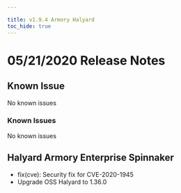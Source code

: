 ```yaml
---

title: v1.9.4 Armory Halyard
toc_hide: true
---
```


# 05/21/2020 Release Notes

## Known Issue
No known issues

### Known Issues
No known issues

## Halyard Armory Enterprise Spinnaker

- fix(cve): Security fix for CVE-2020-1945
- Upgrade OSS Halyard to 1.36.0
